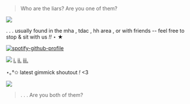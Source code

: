 > Who are the liars? Are you one of them?

![](https://i.ibb.co/k2q0T7s4/tumblr-fd3d627b90c283bd46f03b16df263507-dc73f281-2048-30.jpg)

. . . usually found in the mha , tdac , hh area , or with friends -- feel free to stop & sit with us *!!* ⋆ ★

[![spotify-github-profile](https://spotify-github-profile.kittinanx.com/api/view?uid=kjh8e6qxk29779vqmv9d2a934&cover_image=true&theme=novatorem&show_offline=false&background_color=121212&interchange=true&bar_color=894b56&bar_color_cover=false)](https://github.com/kittinan/spotify-github-profile)

![](https://komarev.com/ghpvc/?username=butterflyvirus&style=flat&color=894b56&label=PROXIES)     [i.](https://www.tumblr.com/blog/br4ineaterz) [ii.](https://butterfly-virus.straw.page) [iii.](https://rentry.co/butterflyvirus)

⋆｡°✩ latest gimmick shoutout *!* <3 

![](https://files.strawcdn.com/canvas/bfnMemDtSrdYhDHQfcqj.png#100x50)

> . . . Are you both of them?
